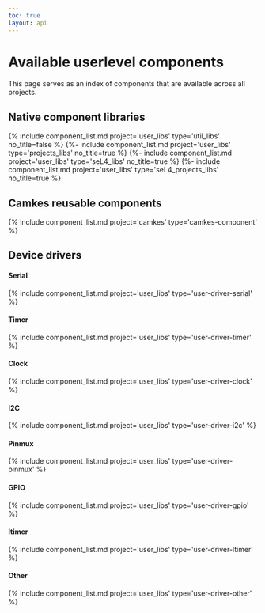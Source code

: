 ```yaml
---
toc: true
layout: api
---
```

# Available userlevel components

This page serves as an index of components that are available across all projects.


## Native component libraries

{% include component_list.md project='user_libs' type='util_libs' no_title=false %}
{%- include component_list.md project='user_libs' type='projects_libs' no_title=true %}
{%- include component_list.md project='user_libs' type='seL4_libs' no_title=true %}
{%- include component_list.md project='user_libs' type='seL4_projects_libs' no_title=true %}



## Camkes reusable components

{% include component_list.md project='camkes' type='camkes-component' %}

## Device drivers


#### Serial

{% include component_list.md project='user_libs' type='user-driver-serial' %}


#### Timer
{% include component_list.md project='user_libs' type='user-driver-timer' %}


#### Clock
{% include component_list.md project='user_libs' type='user-driver-clock' %}

#### I2C
{% include component_list.md project='user_libs' type='user-driver-i2c' %}

#### Pinmux
{% include component_list.md project='user_libs' type='user-driver-pinmux' %}

#### GPIO

{% include component_list.md project='user_libs' type='user-driver-gpio' %}

#### ltimer
{% include component_list.md project='user_libs' type='user-driver-ltimer' %}

#### Other
{% include component_list.md project='user_libs' type='user-driver-other' %}



